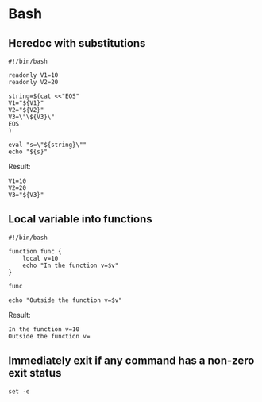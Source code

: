 # Bash

## Heredoc with substitutions

    #!/bin/bash

    readonly V1=10
    readonly V2=20

    string=$(cat <<"EOS"
    V1="${V1}"
    V2="${V2}"
    V3=\"\${V3}\"
    EOS
    )

    eval "s=\"${string}\""
    echo "${s}"

Result:

    V1=10
    V2=20
    V3="${V3}"

## Local variable into functions

    #!/bin/bash

    function func {
        local v=10
        echo "In the function v=$v"
    }

    func

    echo "Outside the function v=$v"

Result:

    In the function v=10
    Outside the function v=

## Immediately exit if any command has a non-zero exit status

    set -e

